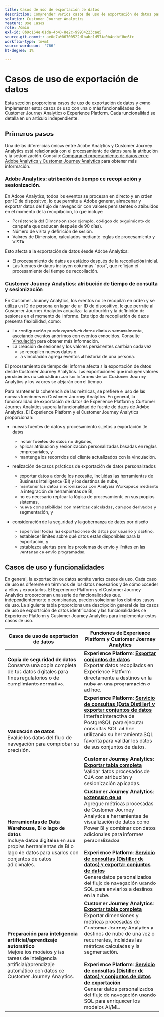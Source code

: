 ```yaml
---
title: Casos de uso de exportación de datos
description: Comprender varios casos de uso de exportación de datos para Customer Journey Analytics
solution: Customer Journey Analytics
feature: Use Cases
role: Admin
exl-id: 8b9c164e-01da-4b43-8e2c-99904223cae5
source-git-commit: ae0e7a906700522d7babc1d573a0b4cdbf1be6fc
workflow-type: tm+mt
source-wordcount: '766'
ht-degree: 1%

---
```


# Casos de uso de exportación de datos

Esta sección proporciona casos de uso de exportación de datos y cómo implementar estos casos de uso con una o más funcionalidades de Customer Journey Analytics o Experience Platform. Cada funcionalidad se detalla en un artículo independiente.

## Primeros pasos

Una de las diferencias únicas entre Adobe Analytics y Customer Journey Analytics está relacionada con el procesamiento de datos para la atribución y la sesionización. Consulte [Comparar el procesamiento de datos entre Adobe Analytics y Customer Journey Analytics](/help/getting-started/aa-vs-cja/data-processing-comparisons.md) para obtener más información.

### Adobe Analytics: atribución de tiempo de recopilación y sesionización.

En Adobe Analytics, todos los eventos se procesan en directo y en orden por ID de dispositivo, lo que permite al Adobe generar, almacenar y exportar datos del flujo de navegación con valores persistentes o atribuidos en el momento de la recopilación, lo que incluye:

* Persistencia del Dimension (por ejemplo, códigos de seguimiento de campaña que caducan después de 90 días).
* Número de visita y definición de sesión.
* Valores de Dimension, calculados mediante reglas de procesamiento y VISTA.

Esto afecta a la exportación de datos desde Adobe Analytics:

* El procesamiento de datos es estático después de la recopilación inicial.
* Las fuentes de datos incluyen columnas &quot;post&quot;, que reflejan el procesamiento del tiempo de recopilación.


### Customer Journey Analytics: atribución de tiempo de consulta y sesionización

En Customer Journey Analytics, los eventos no se recopilan en orden y se utiliza un ID de persona en lugar de un ID de dispositivo, lo que permite al Customer Journey Analytics actualizar la atribución y la definición de sesiones en el momento del informe. Este tipo de recopilación de datos presenta flexibilidad, como:

* La configuración puede _reproducir_ datos diaria o semanalmente, asociando eventos anónimos con eventos conocidos. Consulte [Vinculación](../../stitching/overview.md) para obtener más información.
* La creación de sesiones y los valores persistentes cambian cada vez
   * se recopilen nuevos datos o
   * la vinculación agrega eventos al historial de una persona.

El procesamiento de tiempo del informe afecta a la exportación de datos desde Customer Journey Analytics. Las exportaciones que incluyen valores persistentes no coincidirán con los informes de los Customer Journey Analytics y los valores se alejarán con el tiempo.

Para mantener la coherencia de las métricas, se prefiere el uso de las nuevas funciones en Customer Journey Analytics. En general, la funcionalidad de exportación de datos de Experience Platform y Customer Journey Analytics supera la funcionalidad de fuente de datos de Adobe Analytics. El Experience Platform y el Customer Journey Analytics proporcionan:

* nuevas fuentes de datos y procesamiento sujetos a exportación de datos

   * incluir fuentes de datos no digitales,
   * aplicar atribución y sesionización personalizadas basadas en reglas empresariales, y
   * mantenga los recorridos del cliente actualizados con la vinculación.

* realización de casos prácticos de exportación de datos personalizados

   * exportar datos a donde los necesite, incluidas las herramientas de Business Intelligence (BI) y los destinos de nube,
   * mantener los datos sincronizados con Analysis Workspace mediante la integración de herramientas de BI,
   * no es necesario replicar la lógica de procesamiento en sus propios sistemas,
   * nueva compatibilidad con métricas calculadas, campos derivados y segmentación, y

* consideración de la seguridad y la gobernanza de datos por diseño

   * supervisar todas las exportaciones de datos por usuario y destino,
   * establecer límites sobre qué datos están disponibles para la exportación, y
   * establezca alertas para los problemas de envío y límites en las ventanas de envío programadas.


## Casos de uso y funcionalidades

En general, la exportación de datos admite varios casos de uso. Cada caso de uso es diferente en términos de los datos necesarios y de cómo acceder a ellos y exportarlos. El Experience Platform y el Customer Journey Analytics proporcionan una serie de funcionalidades que, independientemente o combinadas, pueden solucionar los distintos casos de uso. La siguiente tabla proporciona una descripción general de los casos de uso de exportación de datos identificados y las funcionalidades de Experience Platform y Customer Journey Analytics para implementar estos casos de uso.

| Casos de uso de exportación de datos | Funciones de Experience Platform y Customer Journey Analytics |
|---|---|
| **Copia de seguridad de datos**<br/> Conserva una copia completa de tus datos digitales para fines regulatorios o de cumplimiento normativo. | **Experience Platform**: [**Exportar conjuntos de datos**](export-datasets.md)<br/> Exportar datos recopilados en Experience Platform directamente a destinos en la nube en una programación o ad hoc. |
| **Validación de datos**<br/> Evalúe los datos del flujo de navegación para comprobar su precisión. | **Experience Platform**: [**Servicio de consultas (Data Distiller) y exportar conjuntos de datos**](queryservice-export-datasets.md)<br/> Interfaz interactiva de PostgreSQL para ejecutar consultas SQL ad hoc utilizando su herramienta SQL favorita para validar los datos de sus conjuntos de datos.<br/><br/>**Customer Journey Analytics**: [**Exportar tabla completa**](export-full-table.md)<br/> Validar datos procesados de CJA con atribución y sesionización aplicadas. |
| **Herramientas de Data Warehouse, BI o lago de datos**<br/> Incluya datos digitales en sus propias herramientas de BI o lago de datos para usarlos con conjuntos de datos adicionales. | **Customer Journey Analytics**: [**Extensión de BI**](bi-extension.md)<br/> Agregue métricas procesadas de Customer Journey Analytics a herramientas de visualización de datos como Power BI y combinar con datos adicionales para informes personalizados <br/><br/>**Experience Platform**: [**Servicio de consultas (Distiller de datos) y exportar conjuntos de datos**](queryservice-export-datasets.md)<br> Genere datos personalizados del flujo de navegación usando SQL para enviarlos a destinos en la nube. |
| **Preparación para inteligencia artificial/aprendizaje automático**<br/> Mejore los modelos y las tareas de inteligencia artificial/aprendizaje automático con datos de Customer Journey Analytics. | **Customer Journey Analytics**: [**Exportar tabla completa**](export-full-table.md)<br/> Exportar dimensiones y métricas procesadas de Customer Journey Analytics a destinos de nube de una vez o recurrentes, incluidas las métricas calculadas y la segmentación.<br/><br/>**Experience Platform**: [**Servicio de consultas (Distiller de datos) y conjuntos de datos de exportación**](queryservice-export-datasets.md)<br/> Generar datos personalizados del flujo de navegación usando SQL para enriquecer los modelos AI/ML. |
